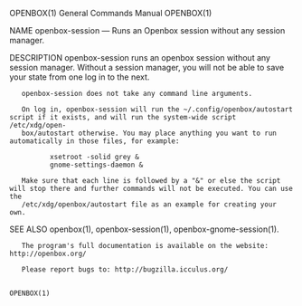 OPENBOX(1)                                                    General Commands Manual                                                   OPENBOX(1)

NAME
       openbox-session — Runs an Openbox session without any session manager.

DESCRIPTION
       openbox-session  runs  an  openbox  session without any session manager. Without a session manager, you will not be able to save your state
       from one log in to the next.

       openbox-session does not take any command line arguments.

       On log in, openbox-session will run the ~/.config/openbox/autostart script if it exists, and will run the system-wide script /etc/xdg/open‐
       box/autostart otherwise. You may place anything you want to run automatically in those files, for example:

              xsetroot -solid grey &
              gnome-settings-daemon &

       Make sure that each line is followed by a "&" or else the script will stop there and further commands will not be executed. You can use the
       /etc/xdg/openbox/autostart file as an example for creating your own.

SEE ALSO
       openbox(1), openbox-session(1), openbox-gnome-session(1).

       The program's full documentation is available on the website: http://openbox.org/

       Please report bugs to: http://bugzilla.icculus.org/

                                                                                                                                        OPENBOX(1)
